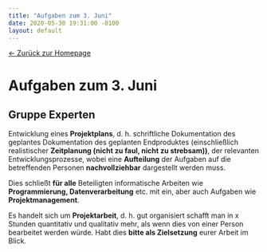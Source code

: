 ```yaml
---
title: "Aufgaben zum 3. Juni"
date: 2020-05-30 19:31:00 -0100
layout: default
---
```

<a href="/Reaktionszeit">&larr; Zurück zur Homepage</a>
# Aufgaben zum 3. Juni

## Gruppe Experten
Entwicklung eines **Projektplans**, d. h. schriftliche Dokumentation des geplantes Dokumentation des geplanten Endproduktes (einschließlich realistischer **Zeitplanung (nicht zu faul, nicht zu strebsam))**, der relevanten Entwicklungsprozesse, wobei eine **Aufteilung** der Aufgaben auf die betreffenden Personen **nachvollziehbar** dargestellt werden muss.

Dies schließt **für alle** Beteiligten informatische Arbeiten wie **Programmierung, Datenverarbeitung** etc. mit ein, aber auch Aufgaben wie **Projektmanagement**.

Es handelt sich um **Projektarbeit**, d. h. gut organisiert schafft man in x Stunden quantitativ und qualitativ mehr, als wenn dies von einer Person bearbeitet werden würde. Habt dies **bitte als Zielsetzung** eurer Arbeit im Blick.
